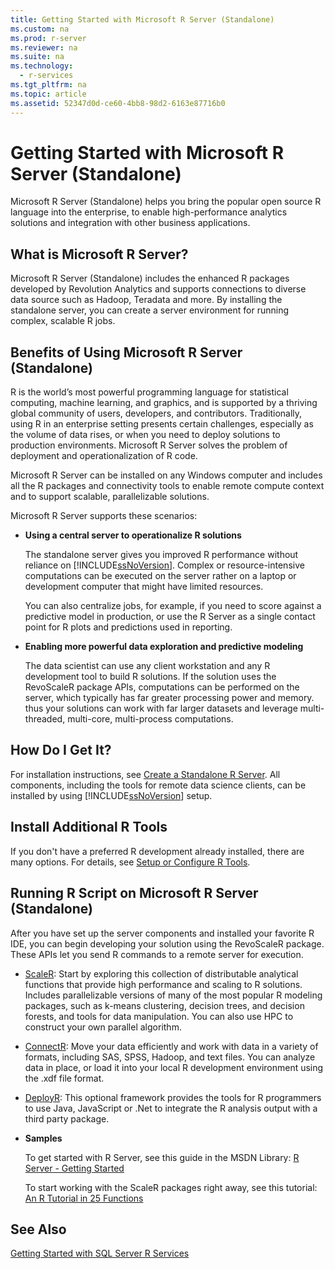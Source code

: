 ```yaml
---
title: Getting Started with Microsoft R Server (Standalone)
ms.custom: na
ms.prod: r-server
ms.reviewer: na
ms.suite: na
ms.technology: 
  - r-services
ms.tgt_pltfrm: na
ms.topic: article
ms.assetid: 52347d0d-ce60-4bb8-98d2-6163e87716b0
---
```

# Getting Started with Microsoft R Server (Standalone)
  Microsoft R Server \(Standalone\)  helps you bring the popular open source R language into the enterprise, to enable high\-performance analytics solutions and integration with other business applications.  
  
## What is Microsoft R Server?  
 Microsoft R Server \(Standalone\) includes the enhanced R packages developed by Revolution Analytics and supports connections to diverse data source such as Hadoop, Teradata and more. By installing the standalone server, you can create a server environment for running complex, scalable R jobs.  
  
## Benefits of  Using Microsoft R Server \(Standalone\)  
 R is the world’s most powerful programming language for statistical computing, machine learning, and graphics, and is supported by a thriving global community of users, developers, and contributors. Traditionally, using R in an enterprise setting presents certain challenges, especially as the volume of data rises, or when you need to deploy solutions to production environments. Microsoft R Server solves the problem of deployment and operationalization of R code.  
  
 Microsoft R Server can be installed on any Windows computer and includes all the R packages and connectivity tools to enable remote compute context and to support scalable, parallelizable solutions.  
  
 Microsoft R Server supports these scenarios:  
  
-   **Using a central server to operationalize R solutions**  
  
     The standalone server gives you improved R performance without reliance on [!INCLUDE[ssNoVersion](../../Token\Other/ssNoVersion_md.md)]. Complex or resource\-intensive computations can be executed on the server rather on a laptop or development computer that might have limited resources.  
  
     You can also centralize jobs, for example, if you need to score against a predictive model in production, or use the R Server as a single contact point for R plots and predictions used in reporting.  
  
-   **Enabling more powerful data exploration and predictive modeling**  
  
     The data scientist can use any client workstation and any R development tool to build R solutions. If the solution uses the RevoScaleR package APIs, computations can be performed on the server, which typically has far greater processing power and memory. thus your solutions can work with far larger datasets and leverage multi\-threaded, multi\-core, multi\-process computations.  
  
## How Do I Get It?  
 For installation instructions, see [Create a Standalone R Server](../../Topics\TopicNameContainA/Create-a-Standalone-R-Server.md). All components, including the tools for remote data science clients, can be installed by using [!INCLUDE[ssNoVersion](../../Token\Other/ssNoVersion_md.md)] setup.  
  
## Install Additional R Tools  
 If you don't have a preferred R development already installed, there are many options. For details, see [Setup or Configure R Tools](../../Topics\TopicNameNotContainA/Setup-or-Configure-R-Tools.md).  
  
## Running R Script on Microsoft R Server \(Standalone\)  
 After you have set up the server components and installed  your favorite R IDE, you can begin developing your solution using the RevoScaleR package. These APIs let you send R commands to a remote server for execution.  
  
-   [ScaleR](https://msdn.microsoft.com/microsoft-r/rserver/rserver-getting-started): Start by exploring this collection of distributable analytical functions that provide high performance and scaling to R solutions. Includes parallelizable versions of many of the most popular R modeling packages, such as k\-means clustering, decision trees, and decision forests, and tools for data manipulation. You can also use HPC to construct your own parallel algorithm.  
  
-   [ConnectR](https://msdn.microsoft.com/microsoft-r/rserver/rserver-getting-started): Move your data efficiently and work  with data in a variety of formats, including SAS, SPSS, Hadoop, and text files. You can analyze data in place, or load it into your local R development environment using the .xdf file format.  
  
-   [DeployR](https://msdn.microsoft.com/microsoft-r/rserver/rserver-getting-started): This optional framework provides the tools for R programmers to use Java, JavaScript or .Net to integrate the R analysis output with a third party package.  
  
-   **Samples**  
  
     To get started with R Server, see this guide in the MSDN Library: [R Server \- Getting Started](https://msdn.microsoft.com/microsoft-r/rserver/rserver-getting-started)  
  
     To start working with the ScaleR packages right away, see this tutorial: [An R Tutorial in 25 Functions](https://msdn.microsoft.com/microsoft-r/rserver/rserver-getting-started)  
  
## See Also  
 [Getting Started with SQL Server R Services](../../Topics\TopicNameNotContainA/Getting-Started-with-SQL-Server-R-Services.md)  
  
  